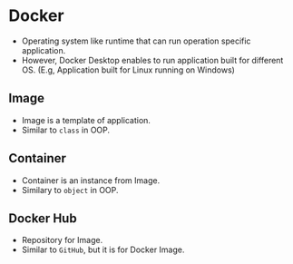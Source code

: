 # Docker
- Operating system like runtime that can run operation specific application.
- However, Docker Desktop enables to run application built for different OS. (E.g, Application built for Linux running on Windows)


## Image
- Image is a template of application.
- Similar to `class` in OOP.

## Container
- Container is an instance from Image.
- Similary to `object` in OOP.

## Docker Hub
- Repository for Image.
- Similar to `GitHub`, but it is for Docker Image.

